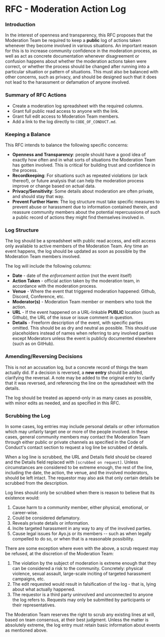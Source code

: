 # RFC - Moderation Action Log

### Introduction

In the interest of openness and transparency, this RFC proposes that the
Moderation Team be required to keep a **public** log of actions taken whenever
they become involved in various situations. An important reason for this is to
increase community confidence in the moderation process, as well as act as
concrete documentation whenever disagreement or confusion happens about whether
the moderation actions taken were correct, or whether the process should be
changed after running into a particular situation or pattern of situations. This
must also be balanced with other concerns, such as privacy, and should be
designed such that it does not lead to the harassment or defamation of anyone
involved.

### Summary of RFC Actions

* Create a moderation log spreadsheet with the required columns.
* Grant full public read access to anyone with the link.
* Grant full edit access to Moderation Team members.
* Add a link to the log directly to `CODE_OF_CONDUCT.md`.

### Keeping a Balance

This RFC intends to balance the following specific concerns:

* **Openness and Transparency**: people should have a good idea of exactly how
  often and in what sorts of situations the Moderation Team has gotten involved.
  This is critical for building trust and confidence in the process.
* **Recordkeeping**: For situations such as repeated violations (or lack
  thereof), or future analysis that can help the moderation process improve or
  change based on actual data.
* **Privacy/Sensitivity**: Some details about moderation are often private, and
  should stay that way.
* **Prevent Further Harm**: The log structure must take specific measures to
  prevent abuse or harassment due to information contained therein, and reassure
  community members about the potential repercussions of such a public record of
  actions they might find themselves involved in.

### Log Structure

The log should be a spreadsheet with public read access, and edit access only
available to active members of the Moderation Team. Any time an event happens,
the log should be updated as soon as possible by the Moderation Team members
involved.

The log will include the following columns:

* **Date** - date of the *enforcement action* (not the event itself)
* **Action Taken** - official action taken by the moderation team, in accordance
  with the moderation process.
* **Venue** - Where the event that triggered moderation happened: Github,
  Discord, Conference, etc.
* **Moderator(s)** - Moderation Team member or members who took the action.
* **URL** - If the event happened on a URL-linkable **PUBLIC** location (such as
  Github), the URL of the issue or issue comment in question.
* **Details** - Freeform description of the event, with specific parties
  omitted. This should be as dry and neutral as possible. This should use
  placeholders instead of names when referring to any involved parties except
  Moderators unless the event is publicly documented elsewhere (such as on
  GitHub).

### Amending/Reversing Decisions

This is not an accusation log, but a concrete record of things the team actually
did. If a decision is reversed, a **new entry** should be added, clarifying the
reversal. A note may be added to the original entry to clarify that it was
reversed, and referencing the line on the spreadsheet with the details.

The log should be treated as append-only in as many cases as possible, with
minor edits as needed, and as specified in this RFC.

### Scrubbing the Log

In some cases, log entries may include personal details or other information
which may unfairly target one or more of the people involved. In these cases,
general community members may contact the Moderation Team through either public
or private channels as specified in the Code of Conduct's contact section to
request a log line be scrubbed of details.

When a log line is scrubbed, the URL and Details field should be cleared and the
Details field replaced with `[scrubbed on request]`. Unless circumstances are
considered to be extreme enough, the rest of the line, including the date, the
action, the venue, and the involved moderators, should be left intact. The
requestor may also ask that only certain details be scrubbed from the
description.

Log lines should only be scrubbed when there is reason to believe that its
existence would:

1. Cause harm to a community member, either physical, emotional, or career-wise.
2. Could be considered defamatory.
3. Reveals private details or information.
4. Incite targeted harassment in any way to any of the involved parties.
5. Cause legal issues for Ayo.js or its members -- such as when legally
compelled to do so, or when that is a reasonable possibility.

There are some exception where even with the above, a scrub request may be
refused, at the discretion of the Moderation Team:

1. The violation by the subject of moderation is extreme enough that they can be
considered a risk to the community. Concretely: physical violence, sexual
assault, large-scale inciting of targeted harassment campaigns, etc.
2. The edit requested would result in falsification of the log - that is, lying
about what actually happened.
3. The requestor is a third party uninvolved and unconnected to anyone the log
refers to. Requests may only be submitted by participants or their
representatives.

The Moderation Team reserves the right to scrub any existing lines at will,
based on team consensus, at their best judgment. Unless the matter is
absolutely extreme, the log entry must retain basic information about events
as mentioned above.
